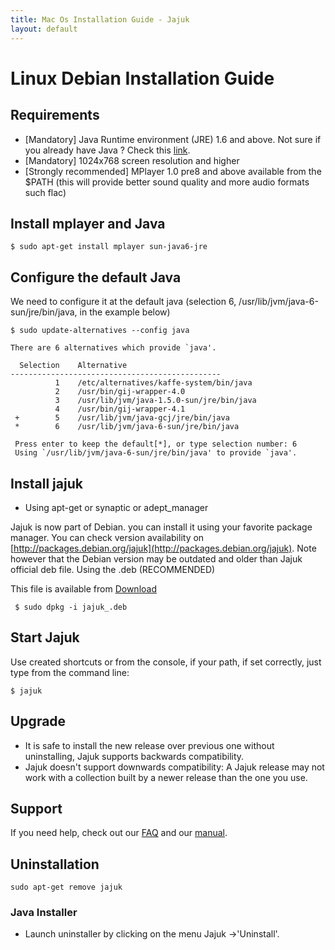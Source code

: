 ```yaml
---
title: Mac Os Installation Guide - Jajuk
layout: default
---
```


# Linux Debian Installation Guide

## Requirements

- [Mandatory] Java Runtime environment (JRE) 1.6 and above. Not sure if you already have Java ? Check this [link](http://javatester.org/version.html).
- [Mandatory] 1024x768 screen resolution and higher
- [Strongly recommended] MPlayer 1.0 pre8 and above available from the $PATH (this will provide better sound quality and more audio formats such flac) 

## Install mplayer and Java

    $ sudo apt-get install mplayer sun-java6-jre

## Configure the default Java

We need to configure it at the default java (selection 6, /usr/lib/jvm/java-6-sun/jre/bin/java, in the example below)

    $ sudo update-alternatives --config java   

    There are 6 alternatives which provide `java'.

      Selection    Alternative
    -----------------------------------------------
              1    /etc/alternatives/kaffe-system/bin/java
              2    /usr/bin/gij-wrapper-4.0
              3    /usr/lib/jvm/java-1.5.0-sun/jre/bin/java
              4    /usr/bin/gij-wrapper-4.1
     +        5    /usr/lib/jvm/java-gcj/jre/bin/java
     *        6    /usr/lib/jvm/java-6-sun/jre/bin/java 

     Press enter to keep the default[*], or type selection number: 6
     Using `/usr/lib/jvm/java-6-sun/jre/bin/java' to provide `java'.

## Install jajuk

- Using apt-get or synaptic or adept_manager

Jajuk is now part of Debian. you can install it using your favorite package manager. You can check version availability on [http://packages.debian.org/jajuk](http://packages.debian.org/jajuk). Note however that the Debian version may be outdated and older than Jajuk official deb file.
Using the .deb (RECOMMENDED)

This file is available from [Download](download.html)

<code>    $ sudo dpkg -i jajuk_<version>.deb</code>

## Start Jajuk

Use created shortcuts or from the console, if your path, if set correctly, just type from the command line:

    $ jajuk

## Upgrade

- It is safe to install the new release over previous one without uninstalling, Jajuk supports backwards compatibility.
- Jajuk doesn't support downwards compatibility: A Jajuk release may not work with a collection built by a newer release than the one you use. 

## Support

If you need help, check out our [FAQ](/jajuk_faq.html) and our [manual](/jajuk_manual.html).

## Uninstallation

    sudo apt-get remove jajuk

### Java Installer

- Launch uninstaller by clicking on the menu Jajuk ->'Uninstall'. 